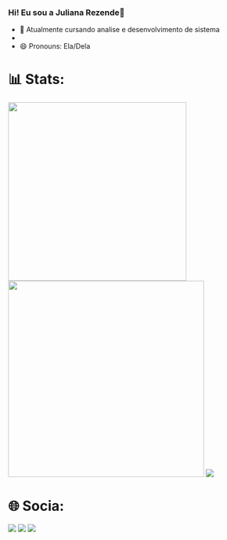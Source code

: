 ### Hi! Eu sou a Juliana Rezende👋

- 🌱 Atualmente cursando analise e desenvolvimento de sistema
- 
- 😄 Pronouns: Ela/Dela

# 📊 Stats:
<div>
  <img src="https://github-readme-stats.vercel.app/api?username=Julianarzd&theme=neon&hide_border=false&include_all_commits=false&count_private=false&show_icons=true"  width="364px" />
  <img src="https://github-readme-streak-stats.herokuapp.com/?user=Julianarzd&theme=neon&hide_border=false"  width="400px" />
   <img src="https://github-readme-stats.vercel.app/api/top-langs/?username=Julianarzd&hide_progress=true&theme=neon">  
</div>
 

# 🌐 Socia:
<div>
   <a href="https://instagram.com/jl_rz/" target="_blank"><img src="https://img.shields.io/badge/-Instagram-%23E4405F?style=for-the-badge&logo=instagram&logoColor=white" target="_blank"></a> 
  <a href = "mailto:contatojulianaswan30@gmail.com"><img src="https://img.shields.io/badge/-Gmail-%23333?style=for-the-badge&logo=gmail&logoColor=white" target="_blank"></a>
   <a href="https://discord.gg/juliana.rezende" target="_blank"><img src="https://img.shields.io/badge/Discord-7289DA?style=for-the-badge&logo=discord&logoColor=white" target="_blank"></a> 
</div>

